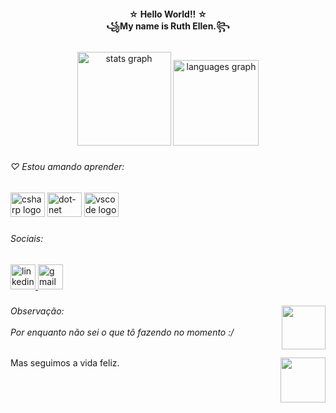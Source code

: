 <h4 align="center">☆ Hello World!! ☆<br>꧁My name is Ruth Ellen.꧂</h4>

###

<div align="center">
  <img src="https://github-readme-stats.vercel.app/api?hide_title=false&hide_rank=false&show_icons=true&include_all_commits=true&count_private=true&disable_animations=false&theme=dracula&locale=en&hide_border=false&username=SrtaKennedy" height="150" alt="stats graph"  />
  <img src="https://github-readme-stats.vercel.app/api/top-langs?locale=en&hide_title=false&layout=compact&card_width=320&langs_count=5&theme=dracula&hide_border=false&custom_title=Linguagens 👌😆&username=SrtaKennedy" height="137" alt="languages graph"  />
</div>

###

<h6 align="left">♡ Estou amando aprender:</h6>

###

<div align="left">
  <img src="https://cdn.jsdelivr.net/gh/devicons/devicon/icons/csharp/csharp-original.svg" height="39" width="55" alt="csharp logo"  />
  <img src="https://cdn.jsdelivr.net/gh/devicons/devicon/icons/dot-net/dot-net-original.svg" height="39" width="55" alt="dot-net logo"  />
  <img src="https://cdn.jsdelivr.net/gh/devicons/devicon/icons/vscode/vscode-original-wordmark.svg" height="39" width="55" alt="vscode logo"  />
</div>

###

<h6 align="left">Sociais:</h6>

###

<div align="left">
  <a href="https://www.linkedin.com/in/ruth-ellen-9b0572221/" target="_blank">
    <img src="https://img.shields.io/static/v1?message=LinkedIn&logo=linkedin&label=&color=0077B5&logoColor=white&labelColor=&style=flat" height="40" alt="linkedin logo"  />
  </a>
  <a href="https://mail.google.com/mail/u/2/#inbox" target="_blank">
    <img src="https://img.shields.io/static/v1?message=Gmail&logo=gmail&label=&color=D14836&logoColor=white&labelColor=&style=flat" height="40" alt="gmail logo"  />
  </a>
</div>

###

<img align="right" height="70" src="https://media3.giphy.com/media/do0DADKwjMQ6c/giphy.gif?cid=ecf05e47u6bb16d9k1u5g4hd43h03vu6luh88k5j6cgnms8n&rid=giphy.gif&ct=g"  />

###

<h6 align="left">Observação:<br><br>Por enquanto não sei o que tô fazendo no momento :/</h6>

###

<img align="right" height="72" src="https://media2.giphy.com/media/kEKcOWl8RMLde/giphy.gif?cid=ecf05e47j0xl9fini96t6v04070lsdwcr4gt4vp1rfse4w59&rid=giphy.gif&ct=g"  />

###

<p align="left">Mas seguimos a vida feliz.</p>

###
